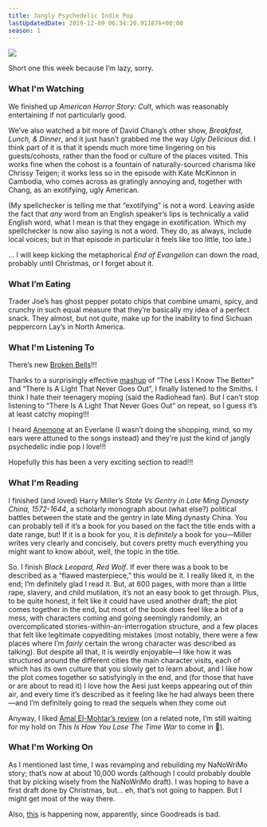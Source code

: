 ```yaml
---
title: Jangly Psychedelic Indie Pop
lastUpdatedDate: 2019-12-09 06:34:20.911876+00:00
season: 1
---
```


![](https://buttondown-attachments.s3.us-west-2.amazonaws.com/images/33bd352f-aee0-47b0-b1f1-a850b5951baf.JPG) 
 
 Short one this week because I’m lazy, sorry.

### What I'm Watching

We finished up _American Horror Story: Cult_, which was reasonably entertaining if not particularly good.

We’ve also watched a bit more of David Chang’s other show, _Breakfast, Lunch, & Dinner_, and it just hasn’t grabbed me the way _Ugly Delicious_ did. I think part of it is that it spends much more time lingering on his guests/cohosts, rather than the food or culture of the places visited. This works fine when the cohost is a fountain of naturally-sourced charisma like Chrissy Teigen; it works less so in the episode with Kate McKinnon in Cambodia, who comes across as gratingly annoying and, together with Chang, as an exotifying, ugly American.

(My spellchecker is telling me that “exotifying” is not a word. Leaving aside the fact that _any_ word from an English speaker’s lips is technically a valid English word, what I mean is that they engage in exotification. Which my spellchecker is now also saying is not a word. They do, as always, include local voices; but in that episode in particular it feels like too little, too late.)

… I will keep kicking the metaphorical *End of Evangelion* can down the road, probably until Christmas, or I forget about it.

### What I’m Eating

Trader Joe’s has ghost pepper potato chips that combine umami, spicy, and crunchy in such equal measure that they’re basically my idea of a perfect snack. They almost, but not _quite_, make up for the inability to find Sichuan peppercorn Lay’s in North America.

### What I'm Listening To

There’s new [Broken Bells](https://youtu.be/Lkv2zF2Bgq0)!!!

Thanks to a surprisingly effective [mashup](https://youtu.be/I4xYoknOzIY) of “The Less I Know The Better” and “There Is A Light That Never Goes Out”, I finally listened to the Smiths. I think I hate their teenagery moping (said the Radiohead fan). But I can’t stop listening to “There Is A Light That Never Goes Out” on repeat, so I guess it’s at least catchy moping!!!

I heard [Anemone](https://youtu.be/ByQPLnw604w) at an Everlane (I wasn’t doing the shopping, mind, so my ears were attuned to the songs instead) and they’re just the kind of jangly psychedelic indie pop I love!!!

Hopefully this has been a very exciting section to read!!!

### What I'm Reading

I finished (and loved) Harry Miller’s *State Vs Gentry in Late Ming Dynasty China, 1572-1644*, a scholarly monograph about (what else?) political battles between the state and the gentry in late Ming dynasty China. You can probably tell if it’s a book for you based on the fact the title ends with a date range, but! If it is a book for you, it is *definitely* a book for you—Miller writes very clearly and concisely, but covers pretty much everything you might want to know about, well, the topic in the title.

So. I finish *Black Leopard, Red Wolf*. If ever there was a book to be described as a “flawed masterpiece,” this would be it. I really liked it, in the end; I’m definitely glad I read it. But, at 600 pages, with more than a little rape, slavery, and child mutilation, it’s not an easy book to get through. Plus, to be quite honest, it felt like it could have used another draft; the plot comes together in the end, but most of the book does feel like a bit of a mess, with characters coming and going seemingly randomly, an overcomplicated stories-within-an-interrogation structure, and a few places that felt like legitimate copyediting mistakes (most notably, there were a few places where I’m _fairly_ certain the wrong character was described as talking). But despite all that, it is weirdly enjoyable—I like how it was structured around the different cities the main character visits, each of which has its own culture that you slowly get to learn about, and I like how the plot comes together so satisfyingly in the end, and (for those that have or are about to read it) I love how the Aesi just keeps appearing out of thin air, and every time it’s described as it feeling like he had always been there—and I’m definitely going to read the sequels when they come out

Anyway, I liked [Amal El-Mohtar’s review](https://www.npr.org/2019/02/08/692415906/black-leopard-red-wolf-is-a-beast-of-a-book) (on a related note, I’m still waiting for my hold on *This Is How You Lose The Time War* to come in 🙂).

### What I'm Working On

As I mentioned last time, I was revamping and rebuilding my NaNoWriMo story; that’s now at about 10,000 words (although I could probably double that by picking wisely from the NaNoWriMo draft). I was hoping to have a first draft done by Christmas, but… eh, that’s not going to happen. But I might get most of the way there.

Also, [this](https://github.com/bibliopals/betterreads-api) is happening now, apparently, since Goodreads is bad.